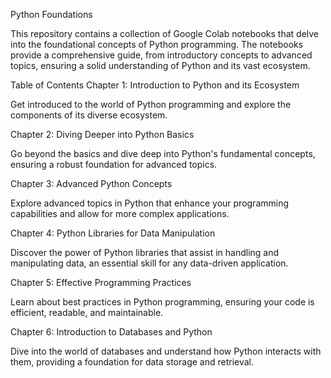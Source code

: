 Python Foundations

This repository contains a collection of Google Colab notebooks that delve into the foundational concepts of Python programming. The notebooks provide a comprehensive guide, from introductory concepts to advanced topics, ensuring a solid understanding of Python and its vast ecosystem.

Table of Contents
Chapter 1: Introduction to Python and its Ecosystem

Get introduced to the world of Python programming and explore the components of its diverse ecosystem.


Chapter 2: Diving Deeper into Python Basics

Go beyond the basics and dive deep into Python's fundamental concepts, ensuring a robust foundation for advanced topics.


Chapter 3: Advanced Python Concepts

Explore advanced topics in Python that enhance your programming capabilities and allow for more complex applications.


Chapter 4: Python Libraries for Data Manipulation

Discover the power of Python libraries that assist in handling and manipulating data, an essential skill for any data-driven application.


Chapter 5: Effective Programming Practices

Learn about best practices in Python programming, ensuring your code is efficient, readable, and maintainable.


Chapter 6: Introduction to Databases and Python

Dive into the world of databases and understand how Python interacts with them, providing a foundation for data storage and retrieval.
